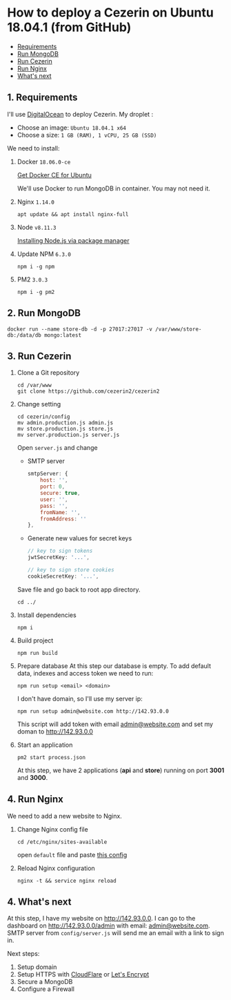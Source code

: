 # How to deploy a Cezerin on Ubuntu 18.04.1 (from GitHub)

* [Requirements](#1-requirements)
* [Run MongoDB](#2-run-mongodb)
* [Run Cezerin](#3-run-cezerin)
* [Run Nginx](#4-run-nginx)
* [What's next](#5-whats-next)

## 1. Requirements
I'll use [DigitalOcean](https://www.digitalocean.com/) to deploy Cezerin.
My droplet :
 - Choose an image: `Ubuntu 18.04.1 x64`
 - Choose a size: `1 GB (RAM), 1 vCPU, 25 GB (SSD)`

We need to install:

1. Docker `18.06.0-ce`

    [Get Docker CE for Ubuntu](https://docs.docker.com/install/linux/docker-ce/ubuntu/#install-docker-ce)

    We'll use Docker to run MongoDB in container. You may not need it.

2. Nginx `1.14.0`
    ```shell
    apt update && apt install nginx-full
    ```

3. Node `v8.11.3`

    [Installing Node.js via package manager](https://nodejs.org/en/download/package-manager/#debian-and-ubuntu-based-linux-distributions)

4. Update NPM `6.3.0`
    ```
    npm i -g npm
    ```

4. PM2 `3.0.3`
    ```
    npm i -g pm2
    ```

## 2. Run MongoDB
```shell
docker run --name store-db -d -p 27017:27017 -v /var/www/store-db:/data/db mongo:latest
```

## 3. Run Cezerin
1. Clone a Git repository
    ```shell
    cd /var/www
    git clone https://github.com/cezerin2/cezerin2
    ```
2. Change setting
    ```
    cd cezerin/config
    mv admin.production.js admin.js
    mv store.production.js store.js
    mv server.production.js server.js
    ```
    
    Open `server.js` and change

    - SMTP server
        ```js
        smtpServer: {
            host: '',
            port: 0,
            secure: true,
            user: '',
            pass: '',
            fromName: '',
            fromAddress: ''
        },
        ```

    - Generate new values for secret keys
        ```js
        // key to sign tokens
        jwtSecretKey: '...',

        // key to sign store cookies
        cookieSecretKey: '...',
        ```

    Save file and go back to root app directory.
    ```
    cd ../
    ```
3. Install dependencies
    ```
    npm i
    ```
4. Build project
    ```
    npm run build
    ```
5. Prepare database
    At this step our database is empty. To add default data, indexes and access token we need to run:

    ```
    npm run setup <email> <domain>
    ```
    I don't have domain, so I'll use my server ip:
    ```
    npm run setup admin@website.com http://142.93.0.0
    ```

    This script will add token with email admin@website.com and set my doman to http://142.93.0.0


6. Start an application
    ```
    pm2 start process.json
    ```
    At this step, we have 2 applications (**api** and **store**) running on port **3001** and **3000**.

## 4. Run Nginx
We need to add a new website to Nginx.
1. Change Nginx config file
    ```
    cd /etc/nginx/sites-available
    ```

    open `default` file and paste [this config](./nginx.md)
2. Reload Nginx configuration
    ```
    nginx -t && service nginx reload
    ```

## 4. What's next
At this step, I have my website on http://142.93.0.0. I can go to the dashboard on http://142.93.0.0/admin with email: admin@website.com. SMTP server from `config/server.js` will send me an email with a link to sign in.

Next steps:
1. Setup domain
2. Setup HTTPS with [CloudFlare](https://www.cloudflare.com/) or [Let's Encrypt](https://letsencrypt.org/)
3. Secure a MongoDB
4. Configure a Firewall